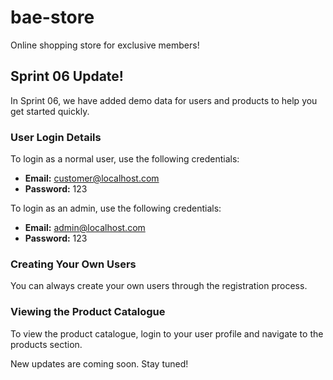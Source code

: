 # bae-store
Online shopping store for exclusive members!

## Sprint 06 Update!

In Sprint 06, we have added demo data for users and products to help you get started quickly. 

### User Login Details

To login as a normal user, use the following credentials:
- **Email:** customer@localhost.com
- **Password:** 123

To login as an admin, use the following credentials:
- **Email:** admin@localhost.com
- **Password:** 123

### Creating Your Own Users

You can always create your own users through the registration process.

### Viewing the Product Catalogue

To view the product catalogue, login to your user profile and navigate to the products section.

New updates are coming soon. Stay tuned!